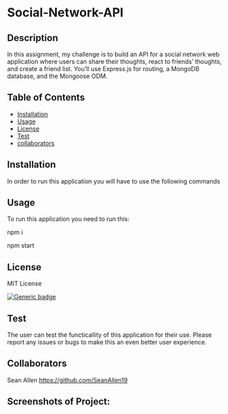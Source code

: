 # Social-Network-API

  ## Description 
In this assignment, my challenge is to build an API for a social network web application where users can share their thoughts, react to friends’ thoughts, and create a friend list. You’ll use Express.js for routing, a MongoDB database, and the Mongoose ODM.

  ## Table of Contents
  - [Installation](#installation)
  - [Usage](#usage)
  - [License](#license)
  - [Test](#test)
  - [collaborators](#collaborators )

  ## Installation 
  In order to run this  application you will have to use the following commands

  ## Usage
  To run this application you need to run this:

npm i

npm start

 ## License 
  MIT License
  
  [![Generic badge](https://img.shields.io/badge/License-MIT&ensp;License-purple.svg)](https://choosealicense.com/licenses/mit-license/.)
  

  ## Test
 The user can test the functicallity of this application for their use. Please report any issues or bugs to make this an even better user experience.  


## Collaborators 
Sean Allen https://github.com/SeanAllen19

## Screenshots of Project:





